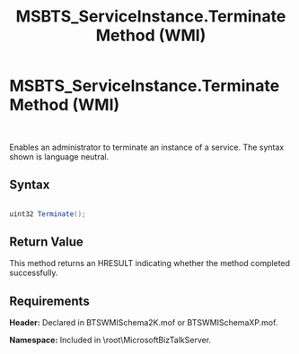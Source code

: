 ﻿---
title: MSBTS_ServiceInstance.Terminate Method (WMI)
TOCTitle: MSBTS_ServiceInstance.Terminate Method (WMI)
ms:assetid: 18b942ff-c031-46cd-8f3f-8f60d10974bb
ms:mtpsurl: https://msdn.microsoft.com/en-us/library/Aa558805(v=BTS.80)
ms:contentKeyID: 51526482
ms.date: 08/30/2017
mtps_version: v=BTS.80
---

# MSBTS\_ServiceInstance.Terminate Method (WMI)

 

Enables an administrator to terminate an instance of a service. The syntax shown is language neutral.

## Syntax

```C#
  
uint32 Terminate();  
```

## Return Value

This method returns an HRESULT indicating whether the method completed successfully.

## Requirements

**Header:** Declared in BTSWMISchema2K.mof or BTSWMISchemaXP.mof.

**Namespace:** Included in \\root\\MicrosoftBizTalkServer.

